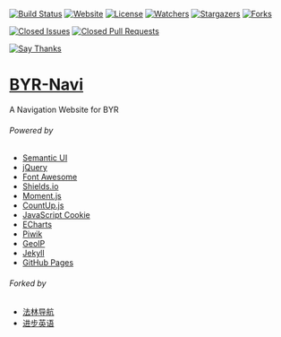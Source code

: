 [![Build Status](https://travis-ci.org/iROCKBUNNY/BYR-Navi.svg)](https://travis-ci.org/iROCKBUNNY/BYR-Navi)
[![Website](https://img.shields.io/website-up-down-green-red/http/byr123.irockbunny.com.svg)](http://byr123.irockbunny.com/)
[![License](https://img.shields.io/github/license/iROCKBUNNY/BYR-Navi.svg)](/LICENSE)
[![Watchers](https://img.shields.io/github/watchers/iROCKBUNNY/BYR-Navi.svg?style=social&label=Watch)](https://github.com/iROCKBUNNY/BYR-Navi/watchers)
[![Stargazers](https://img.shields.io/github/stars/iROCKBUNNY/BYR-Navi.svg?style=social&label=Star)](https://github.com/iROCKBUNNY/BYR-Navi/stargazers)
[![Forks](https://img.shields.io/github/forks/iROCKBUNNY/BYR-Navi.svg?style=social&label=Fork)](https://github.com/iROCKBUNNY/BYR-Navi/network)

[![Closed Issues](https://img.shields.io/github/issues-closed/iROCKBUNNY/BYR-Navi.svg)](https://github.com/iROCKBUNNY/BYR-Navi/issues)
[![Closed Pull Requests](https://img.shields.io/github/issues-pr-closed/iROCKBUNNY/BYR-Navi.svg)](https://github.com/iROCKBUNNY/BYR-Navi/pulls)

[![Say Thanks](https://img.shields.io/badge/Say-Thanks!-1EAEDB.svg)](https://saythanks.io/to/iROCKBUNNY)

# [BYR-Navi](http://byr123.irockbunny.com/)
A Navigation Website for BYR

###### Powered by
* [Semantic UI](http://semantic-ui.com/)
* [jQuery](http://jquery.com/)
* [Font Awesome](http://fontawesome.io/)
* [Shields.io](http://shields.io/)
* [Moment.js](http://momentjs.com/)
* [CountUp.js](http://inorganik.github.io/countUp.js/)
* [JavaScript Cookie](https://github.com/js-cookie/js-cookie)
* [ECharts](http://echarts.baidu.com/)
* [Piwik](https://piwik.org/)
* [GeoIP](http://www.maxmind.com)
* [Jekyll](http://jekyllrb.com/)
* [GitHub Pages](https://pages.github.com/)

###### Forked by
* [法林导航](http://falin.xyz/)
* [进步英语](http://www.ejinbu.com/)
